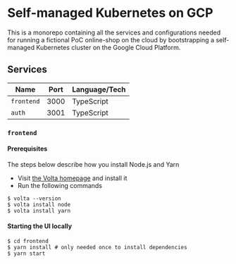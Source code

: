 # Self-managed Kubernetes on GCP

This is a monorepo containing all the services and configurations needed for running a fictional PoC online-shop on the cloud by bootstrapping a self-managed Kubernetes cluster on the Google Cloud Platform.

## Services

| Name       | Port | Language/Tech |
| ---------- | ---- | ------------- |
| `frontend` | 3000 | TypeScript    |
| `auth`     | 3001 | TypeScript    |

### `frontend`

#### Prerequisites

The steps below describe how you install Node.js and Yarn

- Visit [the Volta homepage](https://volta.sh/) and install it
- Run the following commands

```console
$ volta --version
$ volta install node
$ volta install yarn
```

#### Starting the UI locally

```console
$ cd frontend
$ yarn install # only needed once to install dependencies
$ yarn start
```
